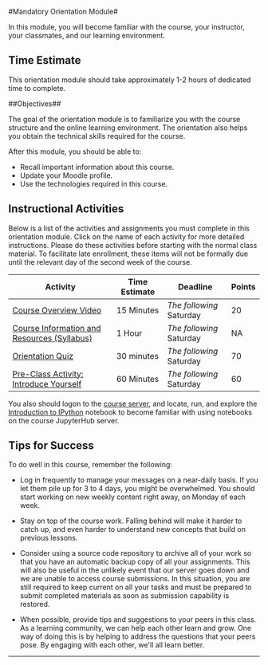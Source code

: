 #Mandatory Orientation Module#

In this module, you will become familiar with the course, your
instructor, your classmates, and our learning environment.

## Time Estimate ##

This orientation module should take approximately 1-2 hours of dedicated
time to complete.

##Objectives##

The goal of the orientation module is to familiarize you with the course
structure and the online learning environment. The orientation also
helps you obtain the technical skills required for the course.

After this module, you should be able to:

- Recall important information about this course.
- Update your Moodle profile.
- Use the technologies required in this course.

## Instructional Activities ##

Below is a list of the activities and assignments you must complete in
this orientation module. Click on the name of each activity for more
detailed instructions. Please do these activities before starting with
the normal class material. To facilitate late enrollment, these items
will not be formally due until the relevant day of the second week of
the course.

|Activity|Time Estimate|Deadline|Points|
|-----|---|---|---|
|[Course Overview Video][OV]|15 Minutes|*The following* Saturday|20|
|[Course Information and Resources (Syllabus)](syllabus.md)|1 Hour|*The following* Saturday|NA|
|[Orientation Quiz][OQ]| 30 minutes | *The following* Saturday | 70|
|[Pre-Class Activity: Introduce Yourself](Pre-Class_Activity.md)|60 Minutes|*The following* Saturday|60|

You also should logon to the [course server][cs], and locate, run, and
explore the [Introduction to IPython](notebooks/intro2ipy.ipynb)
notebook to become familiar with using notebooks on the course
JupyterHub server.

## Tips for Success ##

To do well in this course, remember the following:

- Log in frequently to manage your messages on a near-daily basis. If
you let them pile up for 3 to 4 days, you might be overwhelmed. You
should start working on new weekly content right away, on Monday of each
week.

- Stay on top of the course work. Falling behind will make it harder to
catch up, and even harder to understand new concepts that build on
previous lessons.

- Consider using a source code repository to archive all of your work so
that you have an automatic backup copy of all your assignments. This
will also be useful in the unlikely event that our server goes down and
we are unable to access course submissions. In this situation, you are
still required to keep current on all your tasks and must be prepared to
submit completed materials as soon as submission capability is restored.

- When possible, provide tips and suggestions to your peers in this
class. As a learning community, we can help each other learn and grow.
One way of doing this is by helping to address the questions that your
peers pose. By engaging with each other, we'll all learn better.

-----
[OV]: https://mediaspace.illinois.edu/
[OQ]: https://learn.illinois.edu/mod/quiz/view.php?id=1325056

[cs]: https://info490rb.studentspace.cs.illinois.edu
